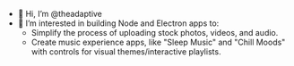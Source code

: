 - 👋 Hi, I’m @theadaptive
- 👀 I’m interested in building Node and Electron apps to: 
     - Simplify the process of uploading stock photos, videos, and audio.
     - Create music experience apps, like "Sleep Music" and "Chill Moods" with controls for visual themes/interactive playlists.
